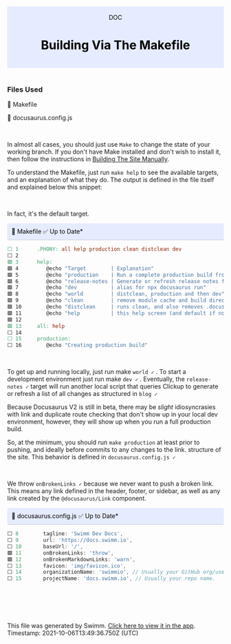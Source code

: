 <div align="center" style="background-color: #e5ecff; color: black"><br/><div>DOC</div><h1>Building Via The Makefile</h1><br/></div>
<br/>

### Files Used
📄 Makefile

📄 docusaurus.config.js


<br/>

In almost all cases, you should just use `Make` to change the state of your working branch. If you don't have Make installed and don't wish to install it, then follow the instructions in [Building The Site Manually](https://app.swimm.io/#/repos/Z2l0aHViJTNBJTNBZG9jcy5zd2ltbS5pbyUzQSUzQXN3aW1taW8=/docs/Rmly2).

To understand the Makefile, just run `make help` to see the available targets, and an explanation of what they do. The output is defined in the file itself and explained below this snippet:

<br/>

In fact, it's the default target.

<div style="background: #e5ecff; padding: 10px 10px 10px 10px; border-bottom: 1px solid #c1c7d0; border-radius: 4px; color: black">    📄 Makefile ✅ Up to Date*

   </div>

```makefile
⬜ 1      .PHONY: all help production clean distclean dev
⬜ 2      
🟩 3      help:
🟩 4      	@echo "Target        | Explanation"
🟩 5      	@echo "production    | Run a complete production build from scratch."
🟩 6      	@echo "release-notes | Generate or refresh release notes from clickup"
🟩 7      	@echo "dev           | alias for npx docusaurus run"
🟩 8      	@echo "world         | distclean, production and then dev"
🟩 9      	@echo "clean         | remove module cache and build directories"
🟩 10     	@echo "distclean     | runs clean, and also removes .docusaurus and lockfiles"
🟩 11     	@echo "help          | this help screen (and default if no other argument is given)"
🟩 12     
🟩 13     all: help
⬜ 14     
⬜ 15     production:
⬜ 16     	@echo "Creating production build"
```
<br/>

To get up and running locally, just run make `world ✓` . To start a development environment just run make `dev ✓` . Eventually, the `release-notes ✓` target will run another local script that queries Clickup to generate or refresh a list of all changes as structured in `blog ✓`

Because Docusaurus V2 is still in beta, there may be _slight_ idiosyncrasies with link and duplicate route checking that don't show up in your local dev environment, however, they will show up when you run a full production build.

So, at the minimum, you should run `make production` at least prior to pushing, and ideally before commits to any changes to the link. structure of the site. This behavior is defined in `docusaurus.config.js ✓`

<br/>

We throw `onBrokenLinks ✓` because we never want to push a broken link. This means any link defined in the header, footer, or sidebar, as well as any link created by the `@docusaurus/Link` component.

<div style="background: #e5ecff; padding: 10px 10px 10px 10px; border-bottom: 1px solid #c1c7d0; border-radius: 4px; color: black">    📄 docusaurus.config.js ✅ Up to Date*

   </div>

```javascript
⬜ 8        tagline: 'Swimm Dev Docs',
⬜ 9        url: 'https://docs.swimm.io',
⬜ 10       baseUrl: '/',
🟩 11       onBrokenLinks: 'throw',
🟩 12       onBrokenMarkdownLinks: 'warn',
⬜ 13       favicon: 'img/favicon.ico',
⬜ 14       organizationName: 'swimmio', // Usually your GitHub org/user name.
⬜ 15       projectName: 'docs.swimm.io', // Usually your repo name.
```
<br/>

<br/><br/>

This file was generated by Swimm. [Click here to view it in the app](https://app.swimm.io/#/repos/Z2l0aHViJTNBJTNBZG9jcy5zd2ltbS5pbyUzQSUzQXN3aW1taW8=/docs/W8D2A). Timestamp: 2021-10-06T13:49:36.750Z (UTC)